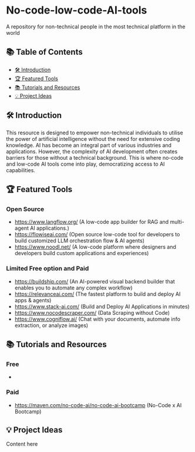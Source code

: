 # No-code-low-code-AI-tools
A repository for non-technical people in the most technical platform in the world

## 📚 Table of Contents
- [🛠️ Introduction](#-Introduction)
- [🏆 Featured Tools](#-Featured-Tools)
- [📚 Tutorials and Resources](#-Tutorials-and-Resources)
- [💡 Project Ideas](#-Project-Ideas)

## 🛠️ Introduction
This resource is designed to empower non-technical individuals to utilise the power of artificial intelligence without the need for extensive coding knowledge. AI has become an integral part of various industries and applications. However, the complexity of AI development often creates barriers for those without a technical background. This is where no-code and low-code AI tools come into play, democratizing access to AI capabilities. 

## 🏆 Featured Tools
### Open Source
- https://www.langflow.org/ (A low-code app builder for RAG and multi-agent AI applications.)
- https://flowiseai.com/ (Open source low-code tool for developers to build customized LLM orchestration flow & AI agents)
- https://www.noodl.net/ (A low-code platform where designers and developers build custom applications and experiences)
### Limited Free option and Paid
- https://buildship.com/ (An AI-powered visual backend builder that enables you to automate any complex workflow)
- https://relevanceai.com/ (The fastest platform to build and deploy AI apps & agents)
- https://www.stack-ai.com/ (Build and Deploy AI Applications in minutes)
- https://www.nocodescraper.com/ (Data Scraping without Code)
- https://www.cogniflow.ai/ (Chat with your documents, automate info extraction, or analyze images)
## 📚 Tutorials and Resources
### Free
- 
### Paid
- https://maven.com/no-code-ai/no-code-ai-bootcamp (No-Code x AI Bootcamp)
## 💡 Project Ideas
Content here

